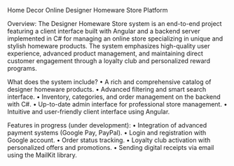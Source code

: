 Home Decor
Online Designer Homeware Store Platform

Overview: 
The Designer Homeware Store system is an end-to-end project featuring a client interface built with Angular and a backend server implemented in C# for managing an online store specializing in unique and stylish homeware products.
The system emphasizes high-quality user experience, advanced product management, and maintaining direct customer engagement through a loyalty club and personalized reward programs.

What does the system include?
•	A rich and comprehensive catalog of designer homeware products.
•	Advanced filtering and smart search interface.
•	Inventory, categories, and order management on the backend with C#.
•	Up-to-date admin interface for professional store management.
•	Intuitive and user-friendly client interface using Angular.

Features in progress (under development):
•	Integration of advanced payment systems (Google Pay, PayPal).
•	Login and registration with Google account.
•	Order status tracking.
•	Loyalty club activation with personalized offers and promotions.
•	Sending digital receipts via email using the MailKit library.

